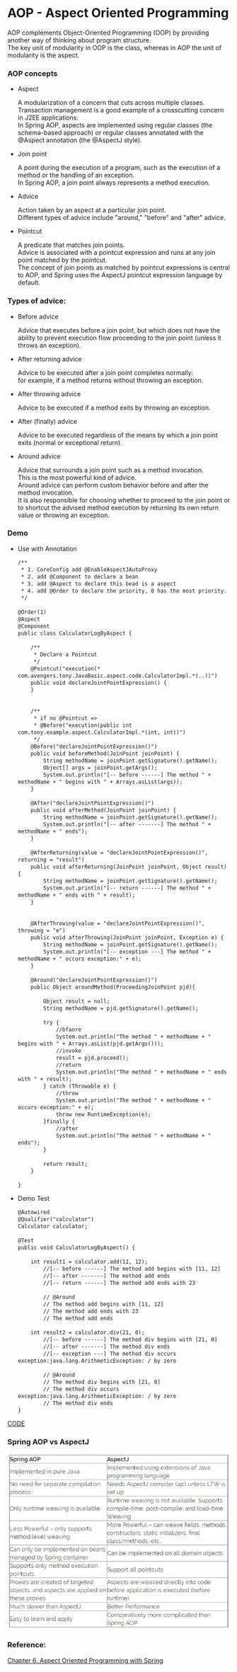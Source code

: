 # AOP - Aspect Oriented Programming

AOP complements Object-Oriented Programming (OOP) by providing another way of thinking about program structure. <br>
The key unit of modularity in OOP is the class, whereas in AOP the unit of modularity is the aspect.

### AOP concepts

* Aspect
    
    A modularization of a concern that cuts across multiple classes. <br>
    Transaction management is a good example of a crosscutting concern in J2EE applications. <br>
    In Spring AOP, aspects are implemented using regular classes (the schema-based approach) or regular classes annotated with the @Aspect annotation (the @AspectJ style).

* Join point
    
    A point during the execution of a program, such as the execution of a method or the handling of an exception.<br> 
    In Spring AOP, a join point always represents a method execution.

* Advice

    Action taken by an aspect at a particular join point. <br>
    Different types of advice include "around," "before" and "after" advice.

* Pointcut
    
    A predicate that matches join points. <br>
    Advice is associated with a pointcut expression and runs at any join point matched by the pointcut. <br>
    The concept of join points as matched by pointcut expressions is central to AOP, and Spring uses the AspectJ pointcut expression language by default.


### Types of advice:

* Before advice

    Advice that executes before a join point, but which does not have the ability to prevent execution flow proceeding to the join point (unless it throws an exception).

* After returning advice
    
    Advice to be executed after a join point completes normally: <br>
    for example, if a method returns without throwing an exception.

* After throwing advice 
    
    Advice to be executed if a method exits by throwing an exception.

* After (finally) advice

    Advice to be executed regardless of the means by which a join point exits (normal or exceptional return).

* Around advice

    Advice that surrounds a join point such as a method invocation. <br>
    This is the most powerful kind of advice. <br>
    Around advice can perform custom behavior before and after the method invocation. <br>
    It is also responsible for choosing whether to proceed to the join point or to shortcut the advised method execution by returning its own return value or throwing an exception.


### Demo

* Use with Annotation

    ```
    /**
     * 1. CoreConfig add @EnableAspectJAutoProxy
     * 2. add @Component to declare a bean
     * 3. add @Aspect to declare this bead is a aspect
     * 4. add @Order to declare the priority, 0 has the most priority.
     */
    
    @Order(1)
    @Aspect
    @Component
    public class CalculatorLogByAspect {
    
        /**
         * Declare a Pointcut
         */
        @Pointcut("execution(* com.avengers.tony.JavaBasic.aspect.code.CalculatorImpl.*(..))")
        public void declareJointPointExpression() {
        }
    
    
        /**
         * if no @Pointcut =>
         * @Before("execution(public int com.tony.example.aspect.CalculatorImpl.*(int, int))")
         */
        @Before("declareJointPointExpression()")
        public void beforeMethod(JoinPoint joinPoint) {
            String methodName = joinPoint.getSignature().getName();
            Object[] args = joinPoint.getArgs();
            System.out.println("[-- before ------] The method " + methodName + " begins with " + Arrays.asList(args));
        }
    
        @After("declareJointPointExpression()")
        public void afterMethod(JoinPoint joinPoint) {
            String methodName = joinPoint.getSignature().getName();
            System.out.println("[-- after -------] The method " + methodName + " ends");
        }
    
        @AfterReturning(value = "declareJointPointExpression()", returning = "result")
        public void afterReturning(JoinPoint joinPoint, Object result) {
            String methodName = joinPoint.getSignature().getName();
            System.out.println("[-- return ------] The method " + methodName + " ends with " + result);
        }
    
    
        @AfterThrowing(value = "declareJointPointExpression()", throwing = "e")
        public void afterThrowing(JoinPoint joinPoint, Exception e) {
            String methodName = joinPoint.getSignature().getName();
            System.out.println("[-- exception ---] The method " + methodName + " occurs exception:" + e);
        }
    
        @Around("declareJointPointExpression()")
        public Object aroundMethod(ProceedingJoinPoint pjd){
    
            Object result = null;
            String methodName = pjd.getSignature().getName();
    
            try {
                //bfaore
                System.out.println("The method " + methodName + " begins with " + Arrays.asList(pjd.getArgs()));
                //invoke
                result = pjd.proceed();
                //return
                System.out.println("The method " + methodName + " ends with " + result);
            } catch (Throwable e) {
                //throw
                System.out.println("The method " + methodName + " occurs exception:" + e);
                throw new RuntimeException(e);
            }finally {
                //after
                System.out.println("The method " + methodName + " ends");
            }
    
            return result;
        }
    
    }
    ```
    

* Demo Test

    ```
    @Autowired
    @Qualifier("calculator")
    Calculator calculator;
    
    @Test
    public void CalculatorLogByAspect() {
    
        int result1 = calculator.add(11, 12);
            //[-- before ------] The method add begins with [11, 12]
            //[-- after -------] The method add ends
            //[-- return ------] The method add ends with 23
    
            // @Around
            // The method add begins with [11, 12]
            // The method add ends with 23
            // The method add ends
            
        int result2 = calculator.div(21, 0);
            //[-- before ------] The method div begins with [21, 0]
            //[-- after -------] The method div ends
            //[-- exception ---] The method div occurs exception:java.lang.ArithmeticException: / by zero
            
            // @Around
            // The method div begins with [21, 0]
            // The method div occurs exception:java.lang.ArithmeticException: / by zero
            // The method div ends
    }
    ```
    
[CODE](https://github.com/guyc1812/Tony/blob/master/src/main/java/com/avengers/tony/JavaBasic/aspect/code)


### Spring AOP vs AspectJ

![Spring AOP vs AspectJ](../../imgs/SpringAopVSAspectJ.png)


### Reference:

[Chapter 6. Aspect Oriented Programming with Spring](https://docs.spring.io/spring/docs/2.5.x/reference/aop.html)


